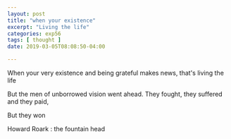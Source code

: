 ```yaml
---
layout: post
title: "when your existence"
excerpt: "Living the life"
categories: exp56
tags: [ thought ]
date: 2019-03-05T08:08:50-04:00

---
```


When your very existence and being grateful makes news, that's living the life

But the men of unborrowed vision went ahead. They fought, they suffered and they paid,

But they won

Howard Roark : the fountain head
